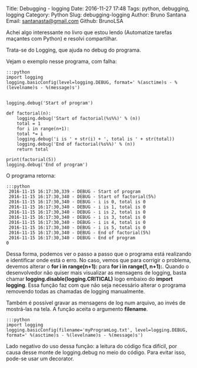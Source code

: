 Title: Debugging - logging
Date: 2016-11-27 17:48
Tags: python, debugging, logging
Category: Python
Slug: debugging-logging
Author: Bruno Santana
Email:  santanasta@gmail.com
Github: BrunoLSA


Achei algo interessante no livro que estou lendo (Automatize tarefas maçantes com Python) e resolvi compartilhar.

Trata-se do Logging, que ajuda no debug do programa.

Vejam o exemplo nesse programa, com falha:

	:::python
	import logging
	logging.basicConfig(level=logging.DEBUG, format=' %(asctime)s - %(levelname)s - %(message)s')


	logging.debug('Start of program')

	def factorial(n):
	    logging.debug('Start of factorial(%s%%)' % (n))
	    total = 1
	    for i in range(n+1):
		total *= i
		logging.debug('i is ' + str(i) + ', total is ' + str(total))
	    logging.debug('End of factorial(%s%%)' % (n))
	    return total

	print(factorial(5))
	logging.debug('End of program')


O programa retorna:

	:::python
	 2016-11-15 16:17:30,339 - DEBUG - Start of program
	 2016-11-15 16:17:30,340 - DEBUG - Start of factorial(5%)
	 2016-11-15 16:17:30,340 - DEBUG - i is 0, total is 0
	 2016-11-15 16:17:30,340 - DEBUG - i is 1, total is 0
	 2016-11-15 16:17:30,340 - DEBUG - i is 2, total is 0
	 2016-11-15 16:17:30,340 - DEBUG - i is 3, total is 0
	 2016-11-15 16:17:30,340 - DEBUG - i is 4, total is 0
	 2016-11-15 16:17:30,340 - DEBUG - i is 5, total is 0
	 2016-11-15 16:17:30,340 - DEBUG - End of factorial(5%)
	 2016-11-15 16:17:30,340 - DEBUG - End of program
	0

Dessa forma, podemos ver o passo a passo que o programa está realizando e identificar onde está o erro. No caso, vemos que para corrigir o problema, devemos alterar o **for i in range(n+1):** para **for i in range(1, n+1):**.
Quando o desenvolvedor não quiser mais visualizar as mensagens de logging, basta chamar **logging.disable(logging.CRITICAL)** logo embaixo do **import logging**. Essa função faz com que não seja necessário alterar o programa removendo todas as chamadas de logging manualmente.

Também é possível gravar as mensagens de log num arquivo, ao invés de mostrá-las na tela. A função aceita o argumento **filename**.

	:::python
	import logging
	logging.basicConfig(filename='myProgramLog.txt', level=logging.DEBUG, format=' %(asctime)s - %(levelname)s - %(message)s')


Lado negativo do uso dessa função: a leitura do código fica difícil, por causa desse monte de logging.debug no meio do código. Para evitar isso, pode-se usar um decorator.




